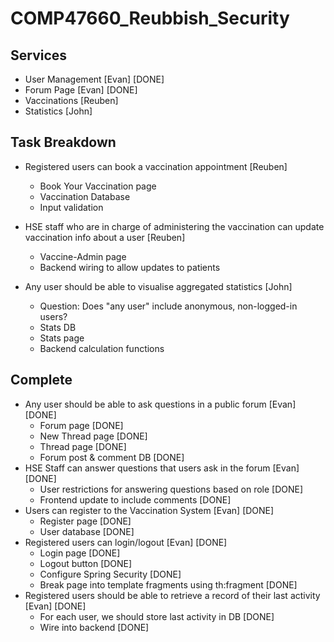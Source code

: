 # COMP47660_Reubbish_Security

## Services
- User Management [Evan] [DONE]
- Forum Page [Evan] [DONE]
- Vaccinations [Reuben]
- Statistics [John]

## Task Breakdown
- Registered users can book a vaccination appointment [Reuben]
    - Book Your Vaccination page
    - Vaccination Database
    - Input validation

- HSE staff who are in charge of administering the vaccination can update vaccination info about a user [Reuben]
    - Vaccine-Admin page
    - Backend wiring to allow updates to patients

- Any user should be able to visualise aggregated statistics [John]
    - Question: Does "any user" include anonymous, non-logged-in users?
    - Stats DB
    - Stats page
    - Backend calculation functions

## Complete
- Any user should be able to ask questions in a public forum [Evan] [DONE]
    - Forum page [DONE]
    - New Thread page [DONE]
    - Thread page [DONE]
    - Forum post & comment DB [DONE]
- HSE Staff can answer questions that users ask in the forum [Evan] [DONE]
    - User restrictions for answering questions based on role [DONE]
    - Frontend update to include comments [DONE]
- Users can register to the Vaccination System [Evan] [DONE]
    - Register page [DONE]
    - User database [DONE]
- Registered users can login/logout [Evan] [DONE]
    - Login page [DONE]
    - Logout button [DONE]
    - Configure Spring Security [DONE]
    - Break page into template fragments using th:fragment [DONE]
- Registered users should be able to retrieve a record of their last activity [Evan] [DONE]
    - For each user, we should store last activity in DB [DONE]
    - Wire into backend [DONE]
